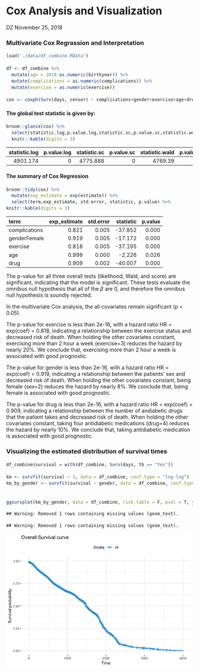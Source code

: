 Cox Analysis and Visualization
================
DZ
November 25, 2018

### Multivariate Cox Regrassion and Interpretation

``` r
load('./data/df_combine.RData')

df <- df_combine %>% 
  mutate(age = 2018-as.numeric(birthyear)) %>% 
  mutate(complications = as.numeric(complications)) %>% 
  mutate(exercise = as.numeric(exercise))

cox <- coxph(Surv(days, censer) ~ complications+gender+exercise+age+drug, data =df)
```

#### The global test statistic is given by:

``` r
broom::glance(cox) %>%
  select(statistic.log,p.value.log,statistic.sc,p.value.sc,statistic.wald,p.value.wald,r.squared) %>% 
  knitr::kable(digits = 3)
```

|  statistic.log|  p.value.log|  statistic.sc|  p.value.sc|  statistic.wald|  p.value.wald|  r.squared|
|--------------:|------------:|-------------:|-----------:|---------------:|-------------:|----------:|
|       4901.174|            0|      4775.888|           0|         4769.39|             0|      0.028|

#### The summary of Cox Regression

``` r
broom::tidy(cox) %>% 
  mutate(exp_estimate = exp(estimate)) %>% 
  select(term,exp_estimate, std.error, statistic, p.value) %>% 
knitr::kable(digits = 3)
```

| term          |  exp\_estimate|  std.error|  statistic|  p.value|
|:--------------|--------------:|----------:|----------:|--------:|
| complications |          0.821|      0.005|    -37.852|    0.000|
| genderFemale  |          0.919|      0.005|    -17.172|    0.000|
| exercise      |          0.818|      0.005|    -37.195|    0.000|
| age           |          0.999|      0.000|     -2.226|    0.026|
| drug          |          0.909|      0.002|    -40.007|    0.000|

The p-value for all three overall tests (likelihood, Wald, and score) are significant, indicating that the model is significant. These tests evaluate the omnibus null hypothesis that all of the *β* are 0, and therefore the omnibus null hypothesis is soundly rejected.

In the multivariate Cox analysis, the all covariates remain significant (p &lt; 0.05).

The p-value for exercise is less than 2e-16, with a hazard ratio HR = exp(coef) = 0.818, indicating a relationship between the exercise status and decreased risk of death. When holding the other covariates constant, exercising more than 2 hour a week (exercise=3) reduces the hazard by nearly 20%. We conclude that, exercising more than 2 hour a week is associated with good prognostic.

The p-value for gender is less than 2e-16, with a hazard ratio HR = exp(coef) = 0.919, indicating a relationship between the patients’ sex and decreased risk of death. When holding the other covariates constant, being female (sex=2) reduces the hazard by nearly 8%. We conclude that, being female is associated with good prognostic.

The p-value for drug is less than 2e-16, with a hazard ratio HR = exp(coef) = 0.909, indicating a relationship between the number of andiabetic drugs that the patient takes and decreased risk of death. When holding the other covariates constant, taking four antidiabetic medications (drug=4) reduces the hazard by nearly 10%. We conclude that, taking antidiabetic medication is associated with good prognostic.

### Visualizing the estimated distribution of survival times

``` r
df_combine$survival = with(df_combine, Surv(days, tb == "Yes"))

km <- survfit(survival ~ 1, data = df_combine, conf.type = "log-log")
km_by_gender <- survfit(survival ~ gender, data = df_combine, conf.type = "log-log")


ggsurvplot(km_by_gender, data = df_combine, risk.table = F, pval = T, ylab = "Probability of getting TB", ylim = c(0.9, 1.0), legend.labs = c("Male", "Female"))
```

    ## Warning: Removed 1 rows containing missing values (geom_text).

    ## Warning: Removed 1 rows containing missing values (geom_text).

![](cox_analysis_visualiztaion_files/figure-markdown_github/unnamed-chunk-4-1.png)

